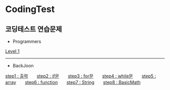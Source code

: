 # CodingTest
## 코딩테스트 연습문제

  * Programmers
  
  [Level 1](https://github.com/YJun1364/CodingTest/tree/main/programmers/step1)
  
  ---
  * BackJoon
  
[step1 : 출력](https://github.com/YJun1364/CodingTest/tree/main/backJoon/step1_print)　　[step2 : if문](https://github.com/YJun1364/CodingTest/tree/main/backJoon/step2_if)　　[step3 : for문](https://github.com/YJun1364/CodingTest/tree/main/backJoon/step3_for)　　[step4 : while문](https://github.com/YJun1364/CodingTest/tree/main/backJoon/step4_while)　　[step5 : array](https://github.com/YJun1364/CodingTest/tree/main/backJoon/step5_array)　　[step6 : function](https://github.com/YJun1364/CodingTest/tree/main/backJoon/step6_function)　　[step7 : String](https://github.com/YJun1364/CodingTest/tree/main/backJoon/step7_String)　　[step8 : BasicMath](https://github.com/YJun1364/CodingTest/tree/main/backJoon/step8_BasicMath)
